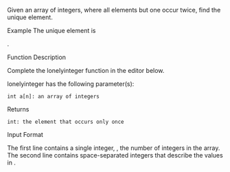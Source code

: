 Given an array of integers, where all elements but one occur twice, find the unique element.

Example
The unique element is

.

Function Description

Complete the lonelyinteger function in the editor below.

lonelyinteger has the following parameter(s):

    int a[n]: an array of integers

Returns

    int: the element that occurs only once

Input Format

The first line contains a single integer,
, the number of integers in the array.
The second line contains space-separated integers that describe the values in .